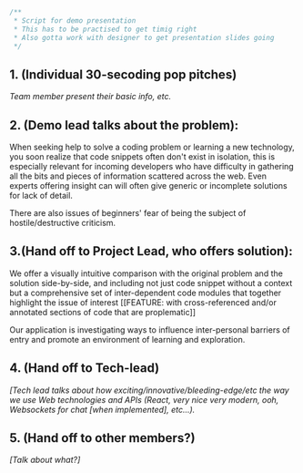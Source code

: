 ```C
/**
 * Script for demo presentation
 * This has to be practised to get timig right
 * Also gotta work with designer to get presentation slides going
 */
 ```

## 1. (Individual 30-secoding pop pitches)
_Team member present their basic info, etc._

## 2. (Demo lead talks about the problem):
When seeking help to solve a coding problem or learning a new technology, you soon realize that code snippets often don't exist in isolation, this is especially relevant for incoming developers who have difficulty in gathering all the bits and pieces of information scattered across the web. Even experts offering insight can will often give generic or incomplete solutions for lack of detail.

There are also issues of beginners' fear of being the subject of hostile/destructive criticism.

## 3.(Hand off to Project Lead, who offers solution):
We offer a visually intuitive comparison with the original problem and the solution side-by-side, and including not just code snippet without a context but a comprehensive set of inter-dependent code modules that together highlight the issue of interest [[FEATURE: with cross-referenced and/or annotated sections of code that are proplematic]]

Our application is investigating ways to influence inter-personal barriers of entry and promote an environment of learning and exploration.

## 4. (Hand off to Tech-lead)
_[Tech lead talks about how exciting/innovative/bleeding-edge/etc the way we use Web technologies and APIs (React, very nice very modern, ooh, Websockets for chat [when implemented], etc...)._

## 5. (Hand off to other members?)
_[Talk about what?]_

